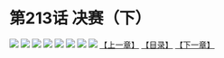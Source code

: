 # 第213话 决赛（下）
![](https://mhpic.xiaomingtaiji.net/comic/D/斗破苍穹拆分版/213话/1.jpg-zymk.middle.webp)
![](https://mhpic.xiaomingtaiji.net/comic/D/斗破苍穹拆分版/213话/2.jpg-zymk.middle.webp)
![](https://mhpic.xiaomingtaiji.net/comic/D/斗破苍穹拆分版/213话/3.jpg-zymk.middle.webp)
![](https://mhpic.xiaomingtaiji.net/comic/D/斗破苍穹拆分版/213话/4.jpg-zymk.middle.webp)
![](https://mhpic.xiaomingtaiji.net/comic/D/斗破苍穹拆分版/213话/5.jpg-zymk.middle.webp)
![](https://mhpic.xiaomingtaiji.net/comic/D/斗破苍穹拆分版/213话/6.jpg-zymk.middle.webp)
![](https://mhpic.xiaomingtaiji.net/comic/D/斗破苍穹拆分版/213话/7.jpg-zymk.middle.webp)
![](https://mhpic.xiaomingtaiji.net/comic/D/斗破苍穹拆分版/213话/8.jpg-zymk.middle.webp)
[【上一章】](./212.md)
[【目录】](./README.md)
[【下一章】](./214.md)
